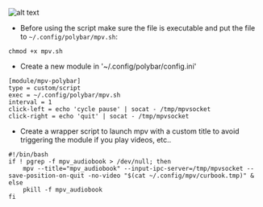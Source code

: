 ![alt text](https://imgur.com/hnJo4e4)

- Before using the script make sure the file is executable and put the file to `~/.config/polybar/mpv.sh`:
```
chmod +x mpv.sh
```
- Create a new module in '~/.config/polybar/config.ini'
```
[module/mpv-polybar]
type = custom/script
exec = ~/.config/polybar/mpv.sh
interval = 1
click-left = echo 'cycle pause' | socat - /tmp/mpvsocket
click-right = echo 'quit' | socat - /tmp/mpvsocket
```

- Create a wrapper script to launch mpv with a custom title to avoid triggering the module if you play videos, etc..
```
#!/bin/bash
if ! pgrep -f mpv_audiobook > /dev/null; then
    mpv --title="mpv_audiobook" --input-ipc-server=/tmp/mpvsocket --save-position-on-quit -no-video "$(cat ~/.config/mpv/curbook.tmp)" &
else
    pkill -f mpv_audiobook
fi
```
